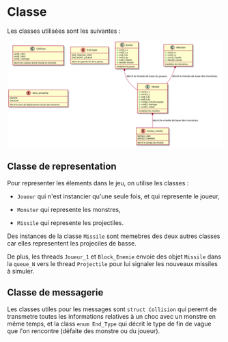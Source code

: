 # Classe

Les classes utilisées sont les suivantes :

![Diagramme de classes](class.svg)

## Classe de representation

Pour representer les élements dans le jeu, on utilise les classes :

- ```Joueur``` qui n'est instancier qu'une seule fois, et qui represente le joueur,

- ```Monster``` qui represente les monstres,

- ```Missile``` qui represente les projectiles.

Des instances de la classe ```Missile``` sont memebres des deux autres classes car elles representent les projeciles de basse.

De plus, les threads ```Joueur_1``` et ```Block_Enemie``` envoie des objet ```Missile``` dans la ```queue_N``` vers le thread ```Projectile``` pour lui signaler les nouveaux missiles à simuler.

## Classe de messagerie

Les classes utiles pour les messages sont ```struct Collision``` qui peremt de transmetre toutes les informations relatives à un choc avec un monstre en même temps, et la class ```enum End_Type``` qui décrit le type de fin de vague que l'on rencontre (défaite des monstre ou du joueur).
